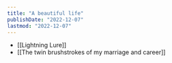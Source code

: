 ```yaml
---
title: "A beautiful life"
publishDate: "2022-12-07"
lastmod: "2022-12-07"
---
```


- [[Lightning Lure]]
- [[The twin brushstrokes of my marriage and career]]
